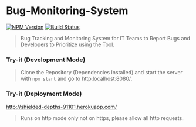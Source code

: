 # Bug-Monitoring-System
[![NPM Version][npm-image]][npm-url]
[![Build Status][travis-image]][travis-url]

> Bug Tracking and Monitoring System for IT Teams to Report Bugs and Developers to Prioritize using the Tool. 




[npm-image]: https://img.shields.io/npm/v/datadog-metrics.svg?style=flat-square
[npm-url]: https://npmjs.org/package/datadog-metrics
[travis-image]: https://img.shields.io/travis/dbader/node-datadog-metrics/master.svg?style=flat-square
[travis-url]: https://travis-ci.org/dbader/node-datadog-metrics


### Try-it (Development Mode)

> Clone the Repository (Dependencies Installed) and start the server with ```npm start``` and go to http:localhost:8080/.



### Try-it (Deployment Mode)

<http://shielded-depths-91101.herokuapp.com/>

> Runs on http mode only not on https, please allow all http requests. 
